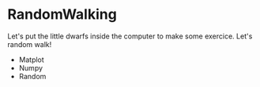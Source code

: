 # RandomWalking

Let's put the little dwarfs inside the computer to make some exercice. Let's random walk! 

  - Matplot
  - Numpy
  - Random
